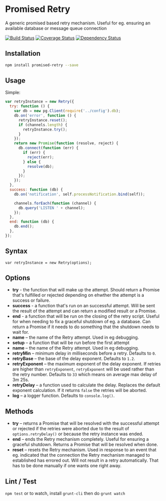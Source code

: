 # Promised Retry

A generic promised based retry mechanism. Useful for eg. ensuring an available database or message queue connection

[![Build Status](https://travis-ci.org/voxpelli/node-promised-retry.svg?branch=master)](https://travis-ci.org/voxpelli/node-promised-retry)
[![Coverage Status](https://coveralls.io/repos/voxpelli/node-promised-retry/badge.svg)](https://coveralls.io/r/voxpelli/node-promised-retry)
[![Dependency Status](https://gemnasium.com/voxpelli/node-promised-retry.svg)](https://gemnasium.com/voxpelli/node-promised-retry)

## Installation

```bash
npm install promised-retry --save
```

## Usage

Simple:

```javascript
var retryInstance = new Retry({
  try: function () {
    var db = new pg.Client(require('../config').db);
    db.on('error', function () {
      retryInstance.reset();
      if (channels.length) {
        retryInstance.try();
      }
    });
    return new Promise(function (resolve, reject) {
      db.connect(function (err) {
        if (err) {
          reject(err);
        } else {
          resolve(db);
        }
      });
    });
  },
  success: function (db) {
    db.on('notification', self.processNotification.bind(self));

    channels.forEach(function (channel) {
      db.query('LISTEN ' + channel);
    });
  },
  end: function (db) {
    db.end();
  },
});
```

## Syntax

`var retryInstance = new Retry(options);`

## Options

* **try** - the function that will make up the attempt. Should return a Promise that's fulfilled or rejected depending on ehwther the attempt is a success or failure.
* **success** - a function that's run on an successful attempt. Will be sent the result of the attempt and can return a modified result or a Promise.
* **end** - a function that will be run on the closing of the retry script. Useful for when needing to fix a graceful shutdown of eg. a database. Can return a Promise if it needs to do something that the shutdown needs to wait for.
* **name** – the name of the Retry attempt. Used in eg debugging.
* **setup** – a function that will be run before the first attempt
* **name** – the name of the Retry attempt. Used in eg debugging.
* **retryMin** – minimum delay in milliseconds before a retry. Defaults to `0`.
* **retryBase** – the base of the delay exponent. Defaults to `1.2`.
* **retryExponent** – the maximum exponent of the delay exponent. If retries are higher than `retryExponent`, `retryExponent` will be used rather than the retry number. Defaults to `33` which means on average max delay of 3m 25s.
* **retryDelay** – a function used to calculate the delay. Replaces the default exponent calculation. If it returns `false` the retries will be aborted.
* **log** – a logger function. Defaults to `console.log()`.

## Methods

* **try** – returns a Promise that will be resolved with the successful attempt or rejected if the retries were aborted due to the result of `options.retryDelay()` or because the retry instance was ended.
* **end** – ends the Retry mechanism completely. Useful for ensuring a graceful shutdown. Returns a Promise that will be resolved when done.
* **reset** – resets the Retry mechanism. Used in response to an event that eg. indicated that the connection the Retry mechanism managed to established has errored out. Will not result in a retry automatically. That has to be done manually if one wants one right away.

## Lint / Test

`npm test` or to watch, install `grunt-cli` then do `grunt watch`
